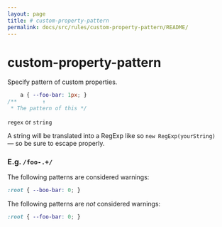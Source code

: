 ```yaml
---
layout: page
title: # custom-property-pattern
permalink: docs/src/rules/custom-property-pattern/README/
---
```


# custom-property-pattern

Specify pattern of custom properties.

```css
    a { --foo-bar: 1px; }
/**        ↑
 * The pattern of this */
```

`regex` or `string`

A string will be translated into a RegExp like so `new RegExp(yourString)` — so be sure to escape properly.

### E.g. `/foo-.+/`

The following patterns are considered warnings:

```css
:root { --boo-bar: 0; }
```

The following patterns are *not* considered warnings:

```css
:root { --foo-bar: 0; }
```
